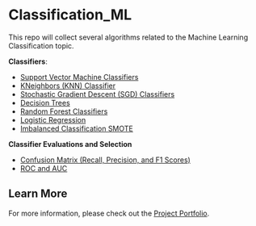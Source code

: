 # Classification_ML
This repo will collect several algorithms related to the Machine Learning Classification topic.

**Classifiers**: 
- [Support Vector Machine Classifiers](https://github.com/Tingting0618/SVM_Classifier)
- [KNeighbors (KNN) Classifier](https://github.com/Tingting0618/SVM_Classifier)
- [Stochastic Gradient Descent (SGD) Classifiers](https://github.com/Tingting0618/SGD_RandomForest_Classifier)
- [Decision Trees](https://github.com/Tingting0618/Tree_Based_ML_Models)
- [Random Forest Classifiers](https://github.com/Tingting0618/Ensemble_Learning)
- [Logistic Regression](https://github.com/Tingting0618/Logistic_Regression)
- [Imbalanced Classification SMOTE](https://github.com/Tingting0618/Imbalanced_Classification_SMOTE)

**Classifier Evaluations and Selection**
- [Confusion Matrix (Recall, Precision, and F1 Scores)](https://github.com/Tingting0618/SGD_RandomForest_Classifier)
- [ROC and AUC](https://github.com/Tingting0618/SGD_RandomForest_Classifier)


## Learn More

For more information, please check out the [Project Portfolio](https://tingting0618.github.io).
